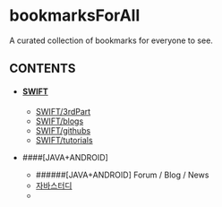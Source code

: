 # bookmarksForAll
A curated collection of bookmarks for everyone to see.

## CONTENTS
- #### [SWIFT](swift/swift.md)
	- [SWIFT/3rdPart](https://chanhi2000.gitbooks.io/bookmarksforall/content/swift/swift.html#3rdparty)
	- [SWIFT/blogs](https://chanhi2000.gitbooks.io/bookmarksforall/content/swift/swift.html#blogs)
	- [SWIFT/githubs](https://chanhi2000.gitbooks.io/bookmarksforall/content/swift/swift.html#githubs)
	- [SWIFT/tutorials](https://chanhi2000.gitbooks.io/bookmarksforall/content/swift/swift.html#tutorials)

- ####[JAVA+ANDROID]
	- ######[JAVA+ANDROID] Forum / Blog / News
	- [자바스터디](http://blog.naver.com/koreannick/220587772504)
	-
